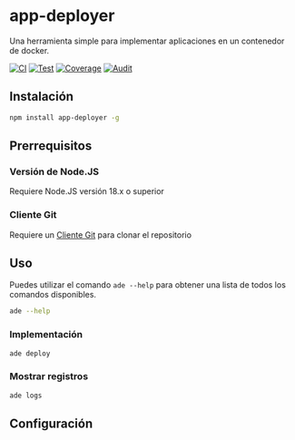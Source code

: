 # app-deployer

Una herramienta simple para implementar aplicaciones en un contenedor de docker.

[![CI](https://github.com/sumor-cloud/app-deployer/actions/workflows/ci.yml/badge.svg)](https://github.com/sumor-cloud/app-deployer/actions/workflows/ci.yml)
[![Test](https://github.com/sumor-cloud/app-deployer/actions/workflows/ut.yml/badge.svg)](https://github.com/sumor-cloud/app-deployer/actions/workflows/ut.yml)
[![Coverage](https://github.com/sumor-cloud/app-deployer/actions/workflows/coverage.yml/badge.svg)](https://github.com/sumor-cloud/app-deployer/actions/workflows/coverage.yml)
[![Audit](https://github.com/sumor-cloud/app-deployer/actions/workflows/audit.yml/badge.svg)](https://github.com/sumor-cloud/app-deployer/actions/workflows/audit.yml)

## Instalación

```bash
npm install app-deployer -g
```

## Prerrequisitos

### Versión de Node.JS

Requiere Node.JS versión 18.x o superior

### Cliente Git

Requiere un [Cliente Git](https://git-scm.com/) para clonar el repositorio

## Uso

Puedes utilizar el comando `ade --help` para obtener una lista de todos los comandos disponibles.

```bash
ade --help
```

### Implementación

```bash
ade deploy
```

### Mostrar registros

```bash
ade logs
```

## Configuración
